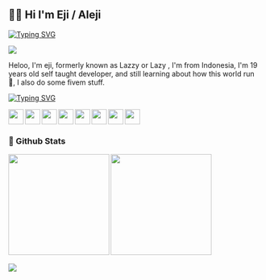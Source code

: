 <h2 align="left">
 👋🏼 Hi I'm Eji / Aleji
</h2>

[![Typing SVG](https://readme-typing-svg.demolab.com?font=Fira+Code&pause=1000&width=435&lines=Self+Taught+Developer)](https://git.io/typing-svg)

<a>
  <img align="center" src="https://i.pinimg.com/originals/e8/f9/fe/e8f9feac456fc8e449e99afa56bb1752.gif">
</a>

<p>
    Heloo, I'm eji, formerly known as Lazzy or Lazy , I'm from Indonesia,
    I'm 19 years old self taught developer, and still learning about how this world run 🤔, I also do some fivem stuff.
</p>

[![Typing SVG](https://readme-typing-svg.demolab.com?font=Fira+Code&pause=1000&vCenter=true&width=435&lines=Language+%26+Tools)](https://git.io/typing-svg)

<img width="30px" align="left" src="https://cdn.jsdelivr.net/gh/devicons/devicon/icons/html5/html5-original.svg" />          
<img width="30px" align="left" src="https://cdn.jsdelivr.net/gh/devicons/devicon/icons/css3/css3-original.svg" />
<img width="30px" align="left" src="https://cdn.jsdelivr.net/gh/devicons/devicon/icons/tailwindcss/tailwindcss-plain.svg" />
<img width="30px" align="left" src="https://cdn.jsdelivr.net/gh/devicons/devicon/icons/svelte/svelte-original.svg" />
<img width="30px" align="left" src="https://cdn.jsdelivr.net/gh/devicons/devicon/icons/typescript/typescript-plain.svg" />
<img width="30px" align="left" src="https://cdn.jsdelivr.net/gh/devicons/devicon/icons/javascript/javascript-plain.svg" />  
<img width="30px" align="left" src="https://cdn.jsdelivr.net/gh/devicons/devicon/icons/lua/lua-original.svg" />
<img width="30px" src="https://cdn.jsdelivr.net/gh/devicons/devicon/icons/mongodb/mongodb-original-wordmark.svg" />

<BR>


<h3>🐯 Github Stats</h3>

<a href="https://github.com/anuraghazra/github-readme-stats">
  <img height=200 align="left" src="https://github-readme-stats.vercel.app/api?username=Ejiy&theme=transparent" />
</a>
<a href="https://github.com/Ejiy">
  <img height=200 align="center" src="https://github-readme-stats.vercel.app/api/top-langs?username=anuraghazra&layout=compact&langs_count=8&card_width=320&theme=transparent" />
</a>

<BR>
<BR>


<a href="https://discord.gg/HcXBmJxurD">
 <img src="https://img.shields.io/badge/Discord-7289DA?style=for-the-badge&logo=discord&logoColor=white"/>
</a>


